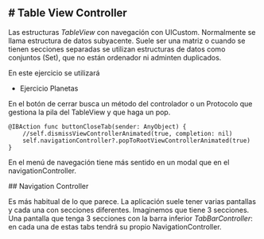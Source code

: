 # Table View Controller
----------------------

Las estructuras _TableView_ con navegación con UICustom. Normalmente se llama estructura de datos subyacente. Suele ser una matriz o cuando se tienen secciones separadas se utilizan estructuras de datos como conjuntos (Set), que no están ordenador ni adminten duplicados. 

En este ejercicio se utilizará

- Ejercicio Planetas

En el botón de cerrar busca un método del controlador o un Protocolo que gestiona la pila del TableView y que haga un pop.

```
@IBAction func buttonCloseTab(sender: AnyObject) {
    //self.dismissViewControllerAnimated(true, completion: nil)
    self.navigationController?.popToRootViewControllerAnimated(true)
}
```

En el menú de navegación tiene más sentido en un modal que en el navigationController.

## Navigation Controller

Es más habitual de lo que parece. La aplicación suele tener varias pantallas y cada una con secciones diferentes. Imaginemos que tiene 3 secciones. Una pantalla que tenga 3 secciones con la barra inferior _TabBarController_: en cada una de estas tabs tendrá su propio NavigationController.

